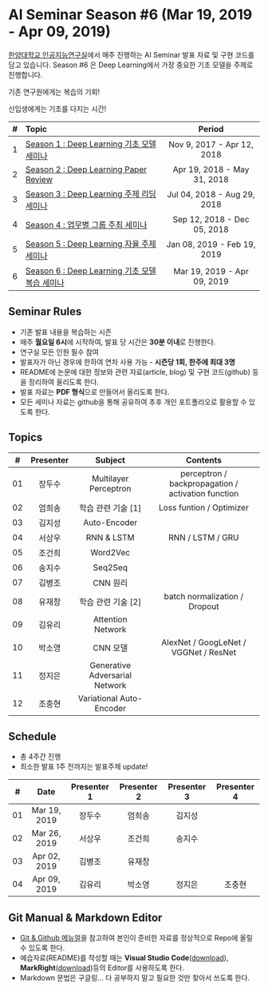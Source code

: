 # AI Seminar Season #6 (Mar 19, 2019 - Apr 09, 2019)
[한양대학교 인공지능연구실](http://ai.hanyang.ac.kr/)에서 매주 진행하는 AI Seminar 발표 자료 및 구현 코드를 담고 있습니다. Season #6 은 Deep Learning에서 가장 중요한 기초 모델을 주제로 진행합니다. 

기존 연구원에게는 복습의 기회!

신입생에게는 기초를 다지는 시간!

|#  | Topic                                  | Period |
|:--|:---------------------------------------|:---------------:|
|1  | [Season 1 : Deep Learning 기초 모델 세미나](https://github.com/roomylee/deep-learning-seminar/tree/master/season_01) | Nov 9, 2017 - Apr 12, 2018|
|2  | [Season 2 : Deep Learning Paper Review](https://github.com/roomylee/deep-learning-seminar/tree/master/season_02) | Apr 19, 2018 - May 31, 2018 |
|3  | [Season 3 : Deep Learning 주제 리딩 세미나](https://github.com/roomylee/deep-learning-seminar/tree/master/season_03) | Jul 04, 2018 - Aug 29, 2018 |
|4  | [Season 4 : 업무별 그룹 주최 세미나](https://github.com/roomylee/deep-learning-seminar/tree/master/season_04) |  Sep 12, 2018 - Dec 05, 2018 |
|5  | [Season 5 : Deep Learning 자율 주제 세미나](https://github.com/roomylee/deep-learning-seminar/tree/master/season_05) |  Jan 08, 2019 - Feb 19, 2019 |
|6  | [Season 6 : Deep Learning 기초 모델 복습 세미나](https://github.com/roomylee/deep-learning-seminar/tree/master/season_06) |  Mar 19, 2019 - Apr 09, 2019 |

## Seminar Rules
* 기존 발표 내용을 복습하는 시즌 
* 매주 **월요일 6시**에 시작하여, 발표 당 시간은 **30분 이내**로 진행한다.
* 연구실 모든 인원 필수 참여
* 발표자가 아닌 경우에 한하여 연차 사용 가능 - **시즌당 1회, 한주에 최대 3명**
* README에 논문에 대한 정보와 관련 자료(article, blog) 및 구현 코드(github) 등을 정리하여 올리도록 한다.
* 발표 자료는 **PDF 형식**으로 만들어서 올리도록 한다.
* 모든 세미나 자료는 github을 통해 공유하여 추후 개인 포트폴리오로 활용할 수 있도록 한다.

## Topics
| #  | Presenter | Subject | Contents|
|:--:|:---------:|:-------:|:-------:|
| 01 |   장두수   | Multilayer Perceptron | perceptron / backpropagation / activation function |
| 02 |   엄희송   | 학습 관련 기술 [1]| Loss funtion / Optimizer |
| 03 |   김지성   | Auto-Encoder | |
| 04 |   서상우   | RNN & LSTM | RNN / LSTM / GRU|
| 05 |   조건희   | Word2Vec | |
| 06 |   송지수   | Seq2Seq | |
| 07 |   김병조   | CNN 원리 | |
| 08 |   유재창   | 학습 관련 기술 [2] | batch normalization / Dropout |
|  09  |  김유리   |       Attention Network        |                                                    |
|  10  |  박소영   |            CNN 모델            | AlexNet / GoogLeNet / VGGNet / ResNet |
|  11  |  정지은   | Generative Adversarial Network |                                                    |
|  12  |  조충현   |    Variational Auto-Encoder    | |


## Schedule
* 총 4주간 진행
* 최소한 발표 1주 전까지는 발표주제 update!

| #  | Date         | Presenter 1 | Presenter 2 | Presenter 3 | Presenter 4 |
|:--:|:------------:|:-----------:|:-----------:|:-----------:|:-----------:|
| 01 | Mar 19, 2019 | 장두수       | 엄희송        | 김지성        |             |
| 02 | Mar 26, 2019 | 서상우       | 조건희        | 송지수        |             |
| 03 | Apr 02, 2019 | 김병조       | 유재창        |         |             |
| 04 | Apr 09, 2019 | 김유리       | 박소영        | 정지은        | 조충현        |

## Git Manual & Markdown Editor
* [Git & Github 메뉴얼](https://github.com/roomylee/deep-learning-seminar/blob/master/git%20%26%20github.pdf)을 참고하여 본인이 준비한 자료를 정상적으로 Repo에 올릴 수 있도록 한다.
* 예습자료(README)를 작성할 때는 **Visual Studio Code**([download](https://code.visualstudio.com/Download)), **MarkRight**([download](https://github.com/dvcrn/markright/releases/download/0.1.11/MarkRight_Windows64.exe))등의 Editor를 사용하도록 한다.
* Markdown 문법은 구글링... 다 공부하지 말고 필요한 것만 찾아서 쓰도록 한다.